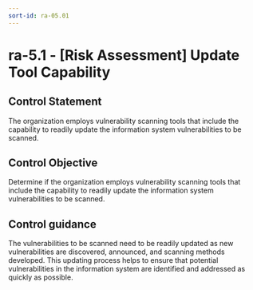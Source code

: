 ```yaml
---
sort-id: ra-05.01
---
```


# ra-5.1 - \[Risk Assessment\] Update Tool Capability

## Control Statement

The organization employs vulnerability scanning tools that include the capability to readily update the information system vulnerabilities to be scanned.

## Control Objective

Determine if the organization employs vulnerability scanning tools that include the capability to readily update the information system vulnerabilities to be scanned.

## Control guidance

The vulnerabilities to be scanned need to be readily updated as new vulnerabilities are discovered, announced, and scanning methods developed. This updating process helps to ensure that potential vulnerabilities in the information system are identified and addressed as quickly as possible.
